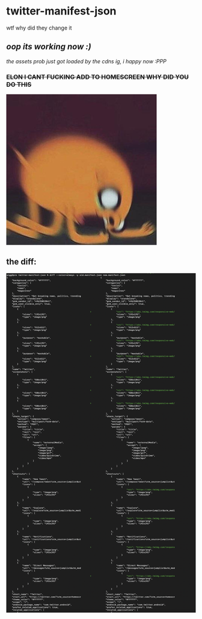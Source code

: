 # twitter-manifest-json
wtf why did they change it<br>

*oop its working now :)*
---
*the assets prob just got loaded by the cdns ig, i happy now :PPP*

### ~~ELON I CANT FUCKING ADD TO HOMESCREEN WHY DID YOU DO THIS~~

![jake.jpg](jake.jpg)


the diff:
---
![diff.png](diff.png)
